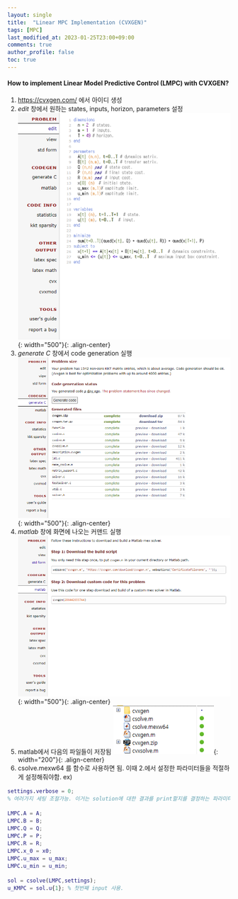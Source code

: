 ```yaml
---
layout: single
title:  "Linear MPC Implementation (CVXGEN)"
tags: [MPC]
last_modified_at: 2023-01-25T23:00+09:00
comments: true
author_profile: false
toc: true
---
```



#### How to implement Linear Model Predictive Control (LMPC) with CVXGEN?

1. https://cvxgen.com/ 에서 아이디 생성
2. *edit* 창에서 원하는 states, inputs, horizon, parameters 설정
    ![title](/fig/cvxgen1.png){: width="500"}{: .align-center}
3. *generate C* 창에서 code generation 실행
    ![title](/fig/cvxgen2.png){: width="500"}{: .align-center}
4. *matlab* 창에 화면에 나오는 커맨드 실행
    ![title](/fig/cvxgen3.png){: width="500"}{: .align-center}
5. matlab에서 다음의 파일들이 저장됨
    ![title](/fig/cvxgen4.png){: width="200"}{: .align-center}
6. csolve.mexw64 를 함수로 사용하면 됨. 이때 2.에서 설정한 파라미터들을 적절하게 설정해줘야함.
ex) 

```matlab
settings.verbose = 0; 
% 여러가지 세팅 조절가능. 이거는 solution에 대한 결과를 print할지를 결정하는 파라미터.

LMPC.A = A;
LMPC.B = B;
LMPC.Q = Q;
LMPC.P = P;
LMPC.R = R;
LMPC.x_0 = x0;
LMPC.u_max = u_max;
LMPC.u_min = u_min;

sol = csolve(LMPC,settings);
u_KMPC = sol.u{1}; % 첫번째 input 사용.

```